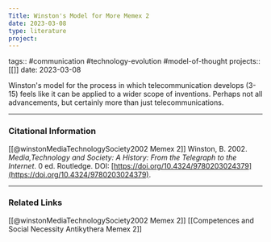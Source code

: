 ```yaml
---
Title: Winston's Model for More Memex 2
date: 2023-03-08
type: literature
project:
---
```

tags:: #communication #technology-evolution #model-of-thought 
projects::[[]]
date: 2023-03-08

Winston's model for the process in which telecommunication develops (3-15) feels like it can be applied to a wider scope of inventions. Perhaps not all advancements, but certainly more than just telecommunications.

---
### Citational Information

[[@winstonMediaTechnologySociety2002 Memex 2]]
Winston, B. 2002. _Media,Technology and Society: A History: From the Telegraph to the Internet_. 0 ed. Routledge. DOI: [https://doi.org/10.4324/9780203024379](https://doi.org/10.4324/9780203024379).

---

### Related Links

[[@winstonMediaTechnologySociety2002 Memex 2]]
[[Competences and Social Necessity Antikythera Memex 2]]